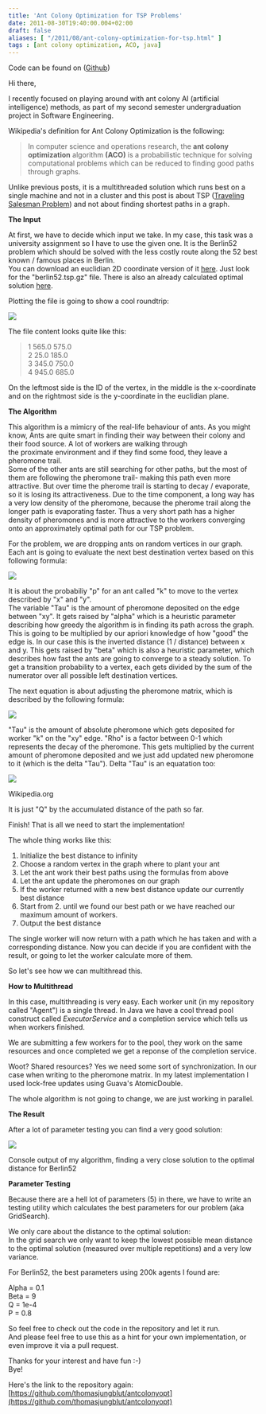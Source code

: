 ```yaml
---
title: 'Ant Colony Optimization for TSP Problems'
date: 2011-08-30T19:40:00.004+02:00
draft: false
aliases: [ "/2011/08/ant-colony-optimization-for-tsp.html" ]
tags : [ant colony optimization, ACO, java]
---
```


Code can be found on ([Github](https://github.com/thomasjungblut/antcolonyopt))  
  
Hi there,  
  
I recently focused on playing around with ant colony AI (artificial intelligence) methods, as part of my second semester undergraduation project in Software Engineering.  
  
Wikipedia's definition for Ant Colony Optimization is the following:  

> In computer science and operations research, the **ant colony optimization** algorithm **(ACO)** is a probabilistic technique for solving computational problems which can be reduced to finding good paths through graphs.

Unlike previous posts, it is a multithreaded solution which runs best on a single machine and not in a cluster and this post is about TSP ([Traveling Salesman Problem](http://en.wikipedia.org/wiki/Travelling_salesman_problem)) and not about finding shortest paths in a graph.  
  
**The Input**  
  
At first, we have to decide which input we take. In my case, this task was a university assignment so I have to use the given one. It is the Berlin52 problem which should be solved with the less costly route along the 52 best known / famous places in Berlin.  
You can download an euclidian 2D coordinate version of it [here](http://www2.iwr.uni-heidelberg.de/groups/comopt/software/TSPLIB95/tsp/). Just look for the "berlin52.tsp.gz" file. There is also an already calculated optimal solution [here](http://www2.iwr.uni-heidelberg.de/groups/comopt/software/TSPLIB95/tsp/berlin52.opt.tour.gz).  
  
Plotting the file is going to show a cool roundtrip:  
  

[![](http://1.bp.blogspot.com/-G_IM3Kbxwmk/Tl9GqfNfJZI/AAAAAAAAATc/erg6Iwpzu1w/s400/tsp.png)](http://1.bp.blogspot.com/-G_IM3Kbxwmk/Tl9GqfNfJZI/AAAAAAAAATc/erg6Iwpzu1w/s1600/tsp.png)

  
The file content looks quite like this:  

> 1 565.0 575.0  
> 2 25.0 185.0  
> 3 345.0 750.0  
> 4 945.0 685.0

On the leftmost side is the ID of the vertex, in the middle is the x-coordinate and on the rightmost side is the y-coordinate in the euclidian plane.  
  
**The Algorithm**  
  
This algorithm is a mimicry of the real-life behaviour of ants. As you might know, Ants are quite smart in finding their way between their colony and their food source. A lot of workers are walking through the proximate environment and if they find some food, they leave a pheromone trail.  
Some of the other ants are still searching for other paths, but the most of them are following the pheromone trail- making this path even more attractive. But over time the pherome trail is starting to decay / evaporate, so it is losing its attractiveness. Due to the time component, a long way has a very low density of the pheromone, because the pherome trail along the longer path is evaporating faster. Thus a very short path has a higher density of pheromones and is more attractive to the workers converging onto an approximately optimal path for our TSP problem.  
  
For the problem, we are dropping ants on random vertices in our graph. Each ant is going to evaluate the next best destination vertex based on this following formula:  
  

[![](http://upload.wikimedia.org/math/e/1/3/e1320f5f72b21e5766dfa7e29b536883.png)](http://upload.wikimedia.org/math/e/1/3/e1320f5f72b21e5766dfa7e29b536883.png)

It is about the probabiliy "p" for an ant called "k" to move to the vertex described by "x" and "y".  
The variable "Tau" is the amount of pheromone deposited on the edge between "xy". It gets raised by "alpha" which is a heuristic parameter describing how greedy the algorithm is in finding its path across the graph. This is going to be multiplied by our apriori knowledge of how "good" the edge is. In our case this is the inverted distance (1 / distance) between x and y. This gets raised by "beta" which is also a heuristic parameter, which describes how fast the ants are going to converge to a steady solution. To get a transition probability to a vertex, each gets divided by the sum of the numerator over all possible left destination vertices.  
  
The next equation is about adjusting the pheromone matrix, which is described by the following formula:  

[![](http://upload.wikimedia.org/math/1/7/b/17b189b13928502c7a2e5fd7fbdc6184.png)](http://upload.wikimedia.org/math/1/7/b/17b189b13928502c7a2e5fd7fbdc6184.png)

"Tau" is the amount of absolute pheromone which gets deposited for worker "k" on the "xy" edge. "Rho" is a factor between 0-1 which represents the decay of the pheromone. This gets multiplied by the current amount of pheromone deposited and we just add updated new pheromone to it (which is the delta "Tau"). Delta "Tau" is an equatation too:  
  

[![](http://upload.wikimedia.org/math/6/d/b/6db065218c956a4a7af6da99aaeca5d1.png)](http://upload.wikimedia.org/math/6/d/b/6db065218c956a4a7af6da99aaeca5d1.png)

Wikipedia.org

It is just "Q" by the accumulated distance of the path so far.  
  
Finish! That is all we need to start the implementation!  
  
The whole thing works like this:  

1.  Initialize the best distance to infinity
2.  Choose a random vertex in the graph where to plant your ant
3.  Let the ant work their best paths using the formulas from above
  1.  Let the ant update the pheromones on our graph
5.  If the worker returned with a new best distance update our currently best distance
6.  Start from 2. until we found our best path or we have reached our maximum amount of workers.
7.  Output the best distance

The single worker will now return with a path which he has taken and with a corresponding distance. Now you can decide if you are confident with the result, or going to let the worker calculate more of them.  
  
So let's see how we can multithread this.  
  
**How to Multithread**  
  
In this case, multithreading is very easy. Each worker unit (in my repository called "Agent") is a single thread. In Java we have a cool thread pool construct called _ExecutorService_ and a completion service which tells us when workers finished.  
  
We are submitting a few workers for to the pool, they work on the same resources and once completed we get a reponse of the completion service.  
  
Woot? Shared resources? Yes we need some sort of synchronization. In our case when writing to the pheromone matrix. In my latest implementation I used lock-free updates using Guava's AtomicDouble.  
  
The whole algorithm is not going to change, we are just working in parallel.  
  
**The Result**  
  
After a lot of parameter testing you can find a very good solution:  
  
[![](http://4.bp.blogspot.com/-EOFi4Zc7xUk/Tl0drCu-6iI/AAAAAAAAATY/sMfSaPsWb8o/s1600/ant.png)](http://4.bp.blogspot.com/-EOFi4Zc7xUk/Tl0drCu-6iI/AAAAAAAAATY/sMfSaPsWb8o/s1600/ant.png)

Console output of my algorithm, finding a very close solution to the optimal distance for Berlin52

**Parameter Testing**  
  
Because there are a hell lot of parameters (5) in there, we have to write an testing utility which calculates the best parameters for our problem (aka GridSearch).  
  
We only care about the distance to the optimal solution:  
In the grid search we only want to keep the lowest possible mean distance to the optimal solution (measured over multiple repetitions) and a very low variance.  
  
For Berlin52, the best parameters using 200k agents I found are:  
  
Alpha = 0.1  
Beta = 9  
Q = 1e-4  
P = 0.8  
  
So feel free to check out the code in the repository and let it run.  
And please feel free to use this as a hint for your own implementation, or even improve it via a pull request.  
  
Thanks for your interest and have fun :-)  
Bye!  
  
Here's the link to the repository again: [https://github.com/thomasjungblut/antcolonyopt](https://github.com/thomasjungblut/antcolonyopt)
